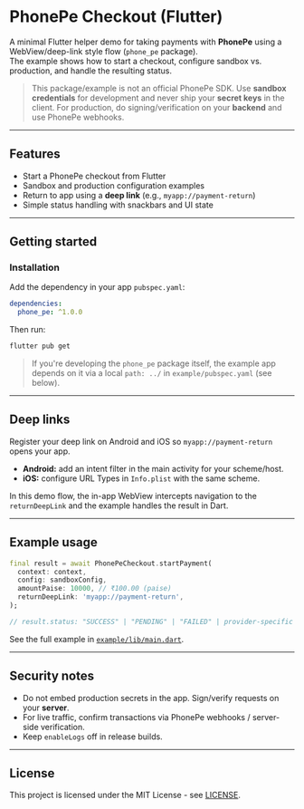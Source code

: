 # PhonePe Checkout (Flutter)

A minimal Flutter helper demo for taking payments with **PhonePe** using a WebView/deep-link style flow (`phone_pe` package).  
The example shows how to start a checkout, configure sandbox vs. production, and handle the resulting status.

> This package/example is not an official PhonePe SDK. Use **sandbox credentials** for development and never ship your **secret keys** in the client. For production, do signing/verification on your **backend** and use PhonePe webhooks.

---

## Features

- Start a PhonePe checkout from Flutter
- Sandbox and production configuration examples
- Return to app using a **deep link** (e.g., `myapp://payment-return`)
- Simple status handling with snackbars and UI state

---

## Getting started

### Installation

Add the dependency in your app `pubspec.yaml`:

```yaml
dependencies:
  phone_pe: ^1.0.0
```

Then run:

```bash
flutter pub get
```

> If you're developing the `phone_pe` package itself, the example app depends on it via a local `path: ../` in `example/pubspec.yaml` (see below).

---

## Deep links

Register your deep link on Android and iOS so `myapp://payment-return` opens your app.

- **Android:** add an intent filter in the main activity for your scheme/host.
- **iOS:** configure URL Types in `Info.plist` with the same scheme.

In this demo flow, the in-app WebView intercepts navigation to the `returnDeepLink` and the example handles the result in Dart.

---

## Example usage

```dart
final result = await PhonePeCheckout.startPayment(
  context: context,
  config: sandboxConfig,
  amountPaise: 10000, // ₹100.00 (paise)
  returnDeepLink: 'myapp://payment-return',
);

// result.status: "SUCCESS" | "PENDING" | "FAILED" | provider-specific
```

See the full example in [`example/lib/main.dart`](example/lib/main.dart).

---

## Security notes

- Do not embed production secrets in the app. Sign/verify requests on your **server**.
- For live traffic, confirm transactions via PhonePe webhooks / server-side verification.
- Keep `enableLogs` off in release builds.

---

## License

This project is licensed under the MIT License - see [LICENSE](LICENSE).
